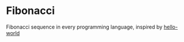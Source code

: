 # Fibonacci

Fibonacci sequence in every programming language, inspired by [hello-world]([https://github.com/leachim6/hello-world)

